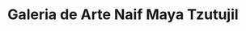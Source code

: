 ---
title: "Galeria de Arte Naif Maya Tzutujil"
url: /san-juan-la-laguna/galeria-de-arte-naif-maya-tzutujil/
shop: Basteln
---